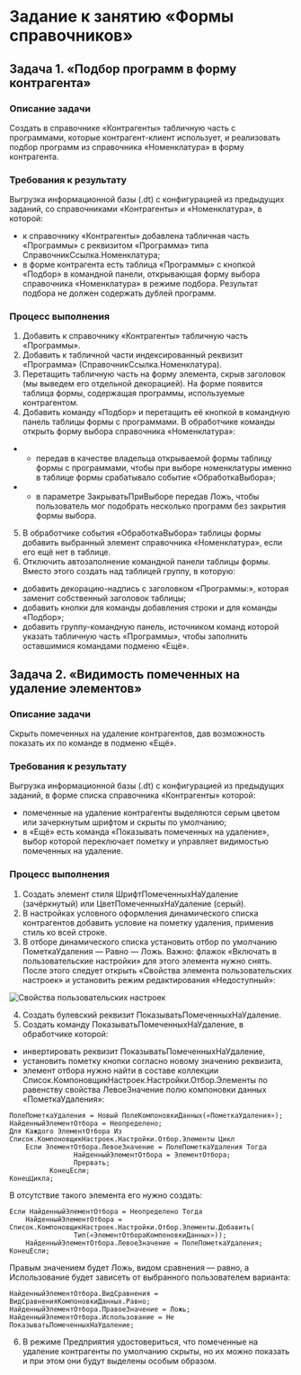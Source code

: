 # Задание к занятию «Формы справочников»

## Задача 1. «Подбор программ в форму контрагента»

### Описание задачи
Создать в справочнике «Контрагенты» табличную часть с программами, которые контрагент-клиент использует, и реализовать подбор программ из справочника «Номенклатура» в форму контрагента.

### Требования к результату

Выгрузка информационной базы (.dt) с конфигурацией из предыдущих заданий, со справочниками «Контрагенты» и «Номенклатура», в которой:
* к справочнику «Контрагенты» добавлена табличная часть «Программы» с реквизитом «Программа» типа СправочникСсылка.Номенклатура;
* в форме контрагента есть таблица «Программы» с кнопкой «Подбор» в командной панели, открывающая форму выбора справочника «Номенклатура» в режиме подбора. Результат подбора не должен содержать дублей программ.

### Процесс выполнения

1. Добавить к справочнику «Контрагенты» табличную часть «Программы».
2. Добавить к табличной части индексированный реквизит «Программа» (СправочникСсылка.Номенклатура).
3. Перетащить табличную часть на форму элемента, скрыв заголовок (мы выведем его отдельной декорацией). На форме появится таблица формы, содержащая программы, используемые контрагентом.
4. Добавить команду «Подбор» и перетащить её кнопкой в командную панель таблицы формы с программами. В обработчике команды открыть форму выбора справочника «Номенклатура»:
* * передав в качестве владельца открываемой формы таблицу формы с программами, чтобы при выборе номенклатуры именно в таблице формы срабатывало событие «ОбработкаВыбора»;
* * в параметре ЗакрыватьПриВыборе передав Ложь, чтобы пользователь мог подобрать несколько программ без закрытия формы выбора.
5. В обработчике события «ОбработкаВыбора» таблицы формы добавить выбранный элемент справочника «Номенклатура», если его ещё нет в таблице.
6. Отключить автозаполнение командной панели таблицы формы. Вместо этого создать над таблицей группу, в которую:
  * добавить декорацию-надпись с заголовком «Программы:», которая заменит собственный заголовок таблицы;
  * добавить кнопки для команды добавления строки и для команды «Подбор»;
  * добавить группу-командную панель, источником команд которой указать табличную часть «Программы», чтобы заполнить оставшимися командами подменю «Ещё».

## Задача 2. «Видимость помеченных на удаление элементов»

### Описание задачи
Скрыть помеченных на удаление контрагентов, дав возможность показать их по команде в подменю «Ещё».

### Требования к результату
Выгрузка информационной базы (.dt) с конфигурацией из предыдущих заданий, в форме списка справочника «Контрагенты» которой:
* помеченные на удаление контрагенты выделяются серым цветом или зачеркнутым шрифтом и скрыты по умолчанию;
* в «Ещё» есть команда «Показывать помеченных на удаление», выбор которой переключает пометку и управляет видимостью помеченных на удаление.

### Процесс выполнения
1. Создать элемент стиля ШрифтПомеченныхНаУдаление (зачёркнутый) или ЦветПомеченныхНаУдаление (серый).
2. В настройках условного оформления динамического списка контрагентов добавить условие на пометку удаления, применив стиль ко всей строке.
3. В отборе динамического списка установить отбор по умолчанию ПометкаУдаления — Равно — Ложь. Важно: флажок «Включать в пользовательские настройки» для этого элемента нужно снять. После этого следует открыть «Свойства элемента пользовательских настроек» и установить режим редактирования «Недоступный»:

![Свойства пользовательских настроек](homework-4-3.png)

4. Создать булевский реквизит ПоказыватьПомеченныхНаУдаление.
5. Создать команду ПоказыватьПомеченныхНаУдаление, в обработчике которой:
  * инвертировать реквизит ПоказыватьПомеченныхНаУдаление,
  * установить пометку кнопки согласно новому значению реквизита,
  * элемент отбора нужно найти в составе коллекции Список.КомпоновщикНастроек.Настройки.Отбор.Элементы по равенству свойства ЛевоеЗначение полю компоновки данных «ПометкаУдаления»:
  
```bsl
ПолеПометкаУдаления = Новый ПолеКомпоновкиДанных(«ПометкаУдаления»);
НайденныйЭлементОтбора = Неопределено;
Для Каждого ЭлементОтбора Из Список.КомпоновщикНастроек.Настройки.Отбор.Элементы Цикл
    Если ЭлементОтбора.ЛевоеЗначение = ПолеПометкаУдаления Тогда
			    НайденныйЭлементОтбора = ЭлементОтбора;
			    Прервать;
		  КонецЕсли;
КонецЦикла;
```

  В отсутствие такого элемента его нужно создать:
  
```bsl
Если НайденныйЭлементОтбора = Неопределено Тогда
    НайденныйЭлементОтбора = Список.КомпоновщикНастроек.Настройки.Отбор.Элементы.Добавить(
			    Тип(«ЭлементОтбораКомпоновкиДанных»));
    НайденныйЭлементОтбора.ЛевоеЗначение = ПолеПометкаУдаления;
КонецЕсли;
```

  Правым значением будет Ложь, видом сравнения — равно, а Использование будет зависеть от выбранного пользователем варианта:
  
```bsl
НайденныйЭлементОтбора.ВидСравнения = ВидСравненияКомпоновкиДанных.Равно;
НайденныйЭлементОтбора.ПравоеЗначение = Ложь;
НайденныйЭлементОтбора.Использование = Не ПоказыватьПомеченныхНаУдаление;
```

6. В режиме Предприятия удостовериться, что помеченные на удаление контрагенты по умолчанию скрыты, но их можно показать и при этом они будут выделены особым образом.
